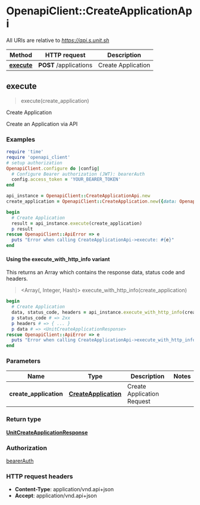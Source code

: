# OpenapiClient::CreateApplicationApi

All URIs are relative to *https://api.s.unit.sh*

| Method | HTTP request | Description |
| ------ | ------------ | ----------- |
| [**execute**](CreateApplicationApi.md#execute) | **POST** /applications | Create Application |


## execute

> <UnitCreateApplicationResponse> execute(create_application)

Create Application

Create an Application via API 

### Examples

```ruby
require 'time'
require 'openapi_client'
# setup authorization
OpenapiClient.configure do |config|
  # Configure Bearer authorization (JWT): bearerAuth
  config.access_token = 'YOUR_BEARER_TOKEN'
end

api_instance = OpenapiClient::CreateApplicationApi.new
create_application = OpenapiClient::CreateApplication.new({data: OpenapiClient::CreateBusinessApplication.new({type: 'type_example', attributes: OpenapiClient::CreateBusinessApplicationAttributes.new({name: 'name_example', ein: 'ein_example', entity_type: OpenapiClient::EntityType::CORPORATION, state_of_incorporation: 'state_of_incorporation_example', phone: OpenapiClient::Phone.new({country_code: 'country_code_example', number: 'number_example'}), address: OpenapiClient::Address.new({street: 'street_example', city: 'city_example', state: 'state_example', postal_code: 'postal_code_example', country: 'country_example'}), contact: OpenapiClient::Contact.new, officer: OpenapiClient::CreateOfficer.new({full_name: OpenapiClient::FullName.new({first: 'first_example', last: 'last_example'}), email: 'email_example', phone: OpenapiClient::Phone.new({country_code: 'country_code_example', number: 'number_example'}), address: OpenapiClient::Address.new({street: 'street_example', city: 'city_example', state: 'state_example', postal_code: 'postal_code_example', country: 'country_example'}), date_of_birth: Date.today, occupation: OpenapiClient::Occupation::ARCHITECT_OR_ENGINEER}), beneficial_owners: [OpenapiClient::CreateBeneficialOwner.new({full_name: OpenapiClient::FullName.new({first: 'first_example', last: 'last_example'}), email: 'email_example', phone: , address: , date_of_birth: Date.today})]})})}) # CreateApplication | Create Application Request

begin
  # Create Application
  result = api_instance.execute(create_application)
  p result
rescue OpenapiClient::ApiError => e
  puts "Error when calling CreateApplicationApi->execute: #{e}"
end
```

#### Using the execute_with_http_info variant

This returns an Array which contains the response data, status code and headers.

> <Array(<UnitCreateApplicationResponse>, Integer, Hash)> execute_with_http_info(create_application)

```ruby
begin
  # Create Application
  data, status_code, headers = api_instance.execute_with_http_info(create_application)
  p status_code # => 2xx
  p headers # => { ... }
  p data # => <UnitCreateApplicationResponse>
rescue OpenapiClient::ApiError => e
  puts "Error when calling CreateApplicationApi->execute_with_http_info: #{e}"
end
```

### Parameters

| Name | Type | Description | Notes |
| ---- | ---- | ----------- | ----- |
| **create_application** | [**CreateApplication**](CreateApplication.md) | Create Application Request |  |

### Return type

[**UnitCreateApplicationResponse**](UnitCreateApplicationResponse.md)

### Authorization

[bearerAuth](../README.md#bearerAuth)

### HTTP request headers

- **Content-Type**: application/vnd.api+json
- **Accept**: application/vnd.api+json

